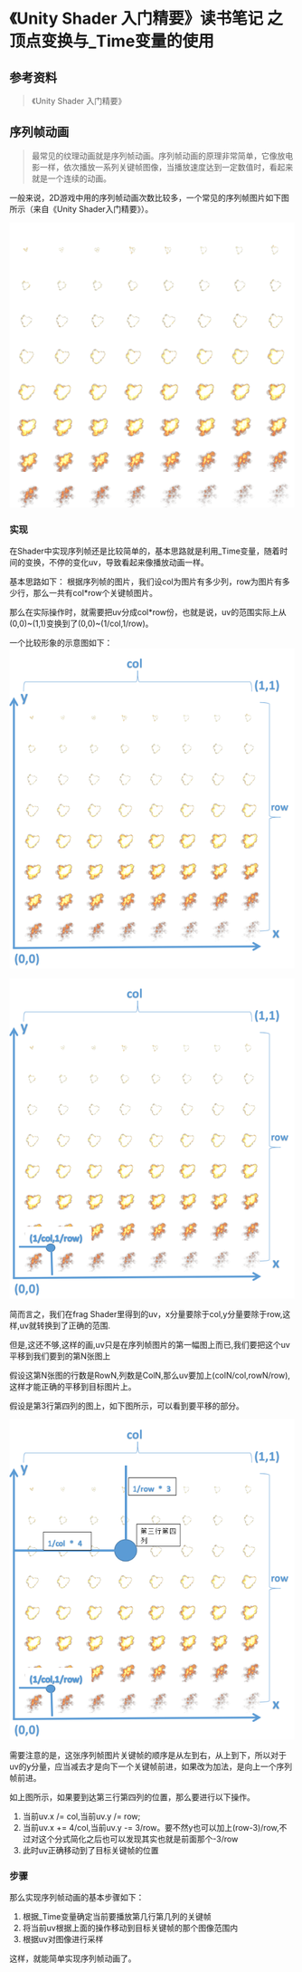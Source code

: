 # 《Unity Shader 入门精要》读书笔记 之 顶点变换与_Time变量的使用 #
## 参考资料 ##
> 《Unity Shader 入门精要》
## 序列帧动画
> 最常见的纹理动画就是序列帧动画。序列帧动画的原理非常简单，它像放电影一样，依次播放一系列关键帧图像，当播放速度达到一定数值时，看起来就是一个连续的动画。

一般来说，2D游戏中用的序列帧动画次数比较多，一个常见的序列帧图片如下图所示（来自《Unity Shader入门精要》）。

![Avater](Image/readmeImage/boom.png)

### 实现
在Shader中实现序列帧还是比较简单的，基本思路就是利用_Time变量，随着时间的变换，不停的变化uv，导致看起来像播放动画一样。

基本思路如下：
根据序列帧的图片，我们设col为图片有多少列，row为图片有多少行，那么一共有col*row个关键帧图片。

那么在实际操作时，就需要把uv分成col*row份，也就是说，uv的范围实际上从(0,0)~(1,1)变换到了(0,0)~(1/col,1/row)。

一个比较形象的示意图如下：
![Avater](Image/readmeImage/VertexChanged0.png)

![Avater](Image/readmeImage/VertexChanged1.png)

简而言之，我们在frag Shader里得到的uv，x分量要除于col,y分量要除于row,这样,uv就转换到了正确的范围.

但是,这还不够,这样的画,uv只是在序列帧图片的第一幅图上而已,我们要把这个uv平移到我们要到的第N张图上

假设这第N张图的行数是RowN,列数是ColN,那么uv要加上(colN/col,rowN/row),这样才能正确的平移到目标图片上。

假设是第3行第四列的图上，如下图所示，可以看到要平移的部分。

![Avater](Image/readmeImage/VertexChanged2.png)

需要注意的是，这张序列帧图片关键帧的顺序是从左到右，从上到下，所以对于uv的y分量，应当减去才是向下一个关键帧前进，如果改为加法，是向上一个序列帧前进。

如上图所示，如果要到达第三行第四列的位置，那么要进行以下操作。

1. 当前uv.x /= col,当前uv.y /= row;
2. 当前uv.x += 4/col,当前uv.y -= 3/row。要不然y也可以加上(row-3)/row,不过对这个分式简化之后也可以发现其实也就是前面那个-3/row
3. 此时uv正确移动到了目标关键帧的位置

### 步骤
那么实现序列帧动画的基本步骤如下：

1. 根据_Time变量确定当前要播放第几行第几列的关键帧
2. 将当前uv根据上面的操作移动到目标关键帧的那个图像范围内
3. 根据uv对图像进行采样

这样，就能简单实现序列帧动画了。